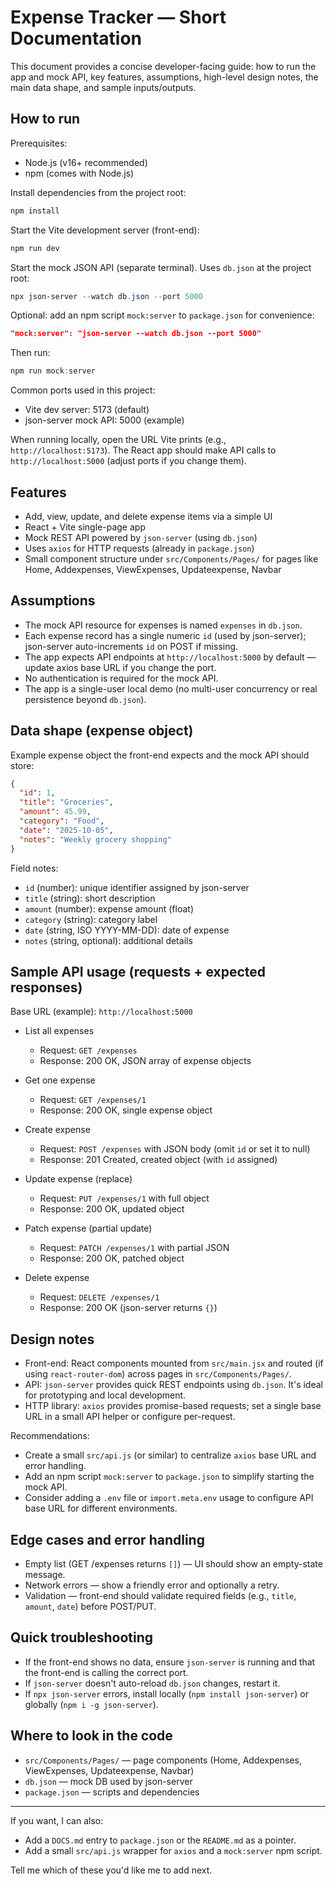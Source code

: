 # Expense Tracker — Short Documentation

This document provides a concise developer-facing guide: how to run the app and mock API, key features, assumptions, high-level design notes, the main data shape, and sample inputs/outputs.

## How to run

Prerequisites:
- Node.js (v16+ recommended)
- npm (comes with Node.js)

Install dependencies from the project root:

```powershell
npm install
```

Start the Vite development server (front-end):

```powershell
npm run dev
```

Start the mock JSON API (separate terminal). Uses `db.json` at the project root:

```powershell
npx json-server --watch db.json --port 5000
```

Optional: add an npm script `mock:server` to `package.json` for convenience:

```json
"mock:server": "json-server --watch db.json --port 5000"
```

Then run:

```powershell
npm run mock:server
```

Common ports used in this project:
- Vite dev server: 5173 (default)
- json-server mock API: 5000 (example)

When running locally, open the URL Vite prints (e.g., `http://localhost:5173`). The React app should make API calls to `http://localhost:5000` (adjust ports if you change them).

## Features

- Add, view, update, and delete expense items via a simple UI
- React + Vite single-page app
- Mock REST API powered by `json-server` (using `db.json`)
- Uses `axios` for HTTP requests (already in `package.json`)
- Small component structure under `src/Components/Pages/` for pages like Home, Addexpenses, ViewExpenses, Updateexpense, Navbar

## Assumptions

- The mock API resource for expenses is named `expenses` in `db.json`.
- Each expense record has a single numeric `id` (used by json-server); json-server auto-increments `id` on POST if missing.
- The app expects API endpoints at `http://localhost:5000` by default — update axios base URL if you change the port.
- No authentication is required for the mock API.
- The app is a single-user local demo (no multi-user concurrency or real persistence beyond `db.json`).

## Data shape (expense object)

Example expense object the front-end expects and the mock API should store:

```json
{
  "id": 1,
  "title": "Groceries",
  "amount": 45.99,
  "category": "Food",
  "date": "2025-10-05",
  "notes": "Weekly grocery shopping"
}
```

Field notes:
- `id` (number): unique identifier assigned by json-server
- `title` (string): short description
- `amount` (number): expense amount (float)
- `category` (string): category label
- `date` (string, ISO YYYY-MM-DD): date of expense
- `notes` (string, optional): additional details

## Sample API usage (requests + expected responses)

Base URL (example): `http://localhost:5000`

- List all expenses
  - Request: `GET /expenses`
  - Response: 200 OK, JSON array of expense objects

- Get one expense
  - Request: `GET /expenses/1`
  - Response: 200 OK, single expense object

- Create expense
  - Request: `POST /expenses` with JSON body (omit `id` or set it to null)
  - Response: 201 Created, created object (with `id` assigned)

- Update expense (replace)
  - Request: `PUT /expenses/1` with full object
  - Response: 200 OK, updated object

- Patch expense (partial update)
  - Request: `PATCH /expenses/1` with partial JSON
  - Response: 200 OK, patched object

- Delete expense
  - Request: `DELETE /expenses/1`
  - Response: 200 OK (json-server returns `{}`)

## Design notes

- Front-end: React components mounted from `src/main.jsx` and routed (if using `react-router-dom`) across pages in `src/Components/Pages/`.
- API: `json-server` provides quick REST endpoints using `db.json`. It's ideal for prototyping and local development.
- HTTP library: `axios` provides promise-based requests; set a single base URL in a small API helper or configure per-request.

Recommendations:
- Create a small `src/api.js` (or similar) to centralize `axios` base URL and error handling.
- Add an npm script `mock:server` to `package.json` to simplify starting the mock API.
- Consider adding a `.env` file or `import.meta.env` usage to configure API base URL for different environments.

## Edge cases and error handling

- Empty list (GET /expenses returns `[]`) — UI should show an empty-state message.
- Network errors — show a friendly error and optionally a retry.
- Validation — front-end should validate required fields (e.g., `title`, `amount`, `date`) before POST/PUT.

## Quick troubleshooting

- If the front-end shows no data, ensure `json-server` is running and that the front-end is calling the correct port.
- If `json-server` doesn't auto-reload `db.json` changes, restart it.
- If `npx json-server` errors, install locally (`npm install json-server`) or globally (`npm i -g json-server`).

## Where to look in the code

- `src/Components/Pages/` — page components (Home, Addexpenses, ViewExpenses, Updateexpense, Navbar)
- `db.json` — mock DB used by json-server
- `package.json` — scripts and dependencies

---

If you want, I can also:
- Add a `DOCS.md` entry to `package.json` or the `README.md` as a pointer.
- Add a small `src/api.js` wrapper for `axios` and a `mock:server` npm script.

Tell me which of these you'd like me to add next.